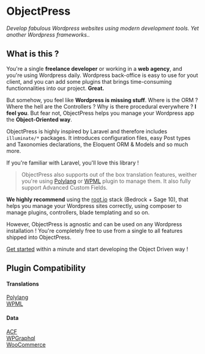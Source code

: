 # ObjectPress
*Develop fabulous Wordpress websites using modern development tools. Yet another Wordpress frameworks..*

## What is this ?

You're a single **freelance developer** or working in a **web agency**, and you're using Wordpress daily. Wordpress back-office is easy to use for yout client, and you can add some plugins that brings time-consuming functionnalities into our project. **Great.**  

But somehow, you feel like **Wordpress is missing stuff**. Where is the ORM ? Where the hell are the Controllers ? Why is there procedural everywhere ? **I feel you**. But fear not, ObjectPress helps you manage your Wordpress app the **Object-Oriented way**.  

ObjectPress is highly inspired by Laravel and therefore includes `illuminate/*` packages. It introduces configuration files, easy Post types and Taxonomies declarations, the Eloquent ORM & Models and so much more.

If you're familiar with Laravel, you'll love this library !   


> ObjectPress also supports out of the box translation features, weither you're using [Polylang](https://polylang.wordpress.com/documentation/) or [WPML](https://wpml.org/) plugin to manage them. It also fully support Advanced Custom Fields.

**We highly recommend** using the [root.io](https://roots.io) stack (Bedrock + Sage 10), that helps you manage your Wordpress sites correctly, using composer to manage plugins, controllers, blade templating and so on.  

However, ObjectPress is agnostic and can be used on any Wordpress installation ! You're completely free to use from a single to all features shipped into ObjectPress.  
 
[Get started](quickstart.md) within a minute and start developing the Object Driven way !  


## Plugin Compatibility  

#### Translations
[Polylang](https://polylang.wordpress.com/documentation/)  
[WPML](https://wpml.org/)  

#### Data
[ACF](https://www.advancedcustomfields.com)  
[WPGraphql](https://github.com/wp-graphql/wp-graphql)  
[WooCommerce](https://fr.wordpress.org/plugins/woocommerce/)  